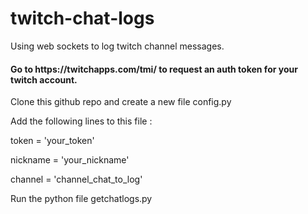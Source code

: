 # twitch-chat-logs

Using web sockets to log twitch channel messages.

<h4> Go to https://twitchapps.com/tmi/ to request an auth token for your twitch account. </h4>

Clone this github repo and create a new file config.py

Add the following lines to this file :

token = 'your_token'

nickname = 'your_nickname'

channel = 'channel_chat_to_log'


Run the python file getchatlogs.py
